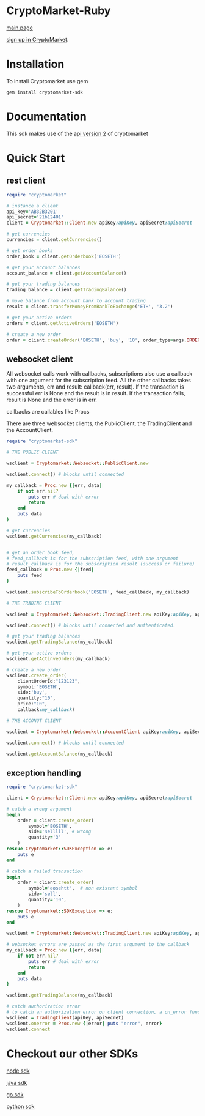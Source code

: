 # CryptoMarket-Ruby
[main page](https://www.cryptomkt.com/)


[sign up in CryptoMarket](https://www.cryptomkt.com/account/register).

# Installation
To install Cryptomarket use gem
```
gem install cryptomarket-sdk
```
# Documentation
This sdk makes use of the [api version 2](https://api.exchange.cryptomkt.com/v2) of cryptomarket

# Quick Start

## rest client
```ruby
require "cryptomarket"

# instance a client
api_key='AB32B3201'
api_secret='21b12401'
client = Cryptomarket::Client.new apiKey:apiKey, apiSecret:apiSecret

# get currencies
currencies = client.getCurrencies()

# get order books
order_book = client.getOrderbook('EOSETH')

# get your account balances
account_balance = client.getAccountBalance()

# get your trading balances
trading_balance = client.getTradingBalance()

# move balance from account bank to account trading
result = client.transferMoneyFromBankToExchange('ETH', '3.2')

# get your active orders
orders = client.getActiveOrders('EOSETH')

# create a new order
order = client.createOrder('EOSETH', 'buy', '10', order_type=args.ORDER_TYPE.MARKET)
```

## websocket client

All websocket calls work with callbacks, subscriptions also use a callback with one argument for the subscription feed. All the other callbacks takes two arguments, err and result: callback(err, result). If the transaction is successful err is None and the result is in result. If the transaction fails, result is None and the error is in err.

callbacks are callables like Procs

There are three websocket clients, the PublicClient, the TradingClient and the AccountClient.

```ruby
require "cryptomarket-sdk"

# THE PUBLIC CLIENT

wsclient = Cryptomarket::Websocket::PublicClient.new

wsclient.connect() # blocks until connected

my_callback = Proc.new {|err, data|
    if not err.nil?
        puts err # deal with error
        return
    end
    puts data
}

# get currencies
wsclient.getCurrencies(my_callback)


# get an order book feed, 
# feed_callback is for the subscription feed, with one argument
# result_callback is for the subscription result (success or failure)
feed_callback = Proc.new {|feed|
    puts feed
}

wsclient.subscribeToOrderbook('EOSETH', feed_callback, my_callback)

# THE TRADING CLIENT

wsclient = Cryptomarket::Websocket::TradingClient.new apiKey:apiKey, apiSecret:apiSecret

wsclient.connect() # blocks until connected and authenticated.

# get your trading balances
wsclient.getTradingBalance(my_callback)

# get your active orders
wsclient.getActinveOrders(my_callback)

# create a new order
wsclient.create_order(
    clientOrderId:"123123",
    symbol:'EOSETH', 
    side:'buy', 
    quantity:"10",
    price:"10",
    callback:my_callback)

# THE ACCONUT CLIENT

wsclient = Cryptomarket::Websocket::AccountClient apiKey:apiKey, apiSecret:apiSecret

wsclient.connect() # blocks until connected

wsclient.getAccountBalance(my_callback)
```


## exception handling
```ruby
require "cryptomarket-sdk"

client = Cryptomarket::Client.new apiKey:apiKey, apiSecret:apiSecret

# catch a wrong argument 
begin
    order = client.create_order(
        symbol='EOSETH', 
        side='selllll', # wrong
        quantity='3'
    )
rescue Cryptomarket::SDKException => e:
    puts e
end

# catch a failed transaction
begin
    order = client.create_order(
        symbol='eosehtt',  # non existant symbol
        side='sell',
        quantity='10', 
    )
rescue Cryptomarket::SDKException => e:
    puts e
end

wsclient = Cryptomarket::Websocket::TradingClient.new apiKey:apiKey, apiSecret:apiSecret

# websocket errors are passed as the first argument to the callback
my_callback = Proc.new {|err, data|
    if not err.nil?
        puts err # deal with error
        return
    end
    puts data
}

wsclient.getTradingBalance(my_callback)

# catch authorization error
# to catch an authorization error on client connection, a on_error function must be defined on the client
wsclient = TradingClient(apiKey, apiSecret)
wsclient.onerror = Proc.new {|error| puts "error", error}
wsclient.connect


```
# Checkout our other SDKs

[node sdk](https://github.com/cryptomkt/cryptomkt-node)

[java sdk](https://github.com/cryptomkt/cryptomkt-java)

[go sdk](https://github.com/cryptomkt/cryptomkt-go)

[python sdk](https://github.com/cryptomkt/cryptomkt-python)
